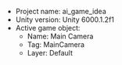 <!-- UNITY CODE ASSIST INSTRUCTIONS START -->
- Project name: ai_game_idea
- Unity version: Unity 6000.1.2f1
- Active game object:
  - Name: Main Camera
  - Tag: MainCamera
  - Layer: Default
<!-- UNITY CODE ASSIST INSTRUCTIONS END -->